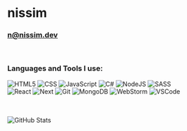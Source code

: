 # nissim
### n@nissim.dev

<br />

### Languages and Tools I use:

![HTML5](https://img.shields.io/badge/-HTML5-black?style=flat-square&logo=html5)
![CSS](https://img.shields.io/badge/-CSS-black?style=flat-square&logo=css3&logoColor=ab44dd)
![JavaScript](https://img.shields.io/badge/-JavaScript-black?style=flat-square&logo=javascript)
![C#](https://img.shields.io/badge/CSharp-black?style=flat-square&logo=csharp)
![NodeJS](https://img.shields.io/badge/-Node.js-black?style=flat-square&logo=node.js)
![SASS](https://img.shields.io/badge/-SASS-black?style=flat-square&logo=sass)
<br />
![React](https://img.shields.io/badge/-React-black?style=flat-square&logo=react)
![Next](https://img.shields.io/badge/-Next-black?style=flat-square&logo=nextdotjs)
![Git](https://img.shields.io/badge/-Git-black?style=flat-square&logo=git)
![MongoDB](https://img.shields.io/badge/-MongoDB-black?style=flat-square&logo=mongodb)
![WebStorm](https://img.shields.io/badge/-WebStorm-black?style=flat-square&logo=webstorm&logoColor=4b82f2)
![VSCode](https://img.shields.io/badge/-VSCode-black?style=flat-square&logo=visualstudiocode)

<br />
<br />

<img align="center" alt="GitHub Stats" src="https://github-readme-stats.vercel.app/api?username=niss1m&show_icons=true&hide_border=true&count_private=true&hide=stars&theme=dark" />
